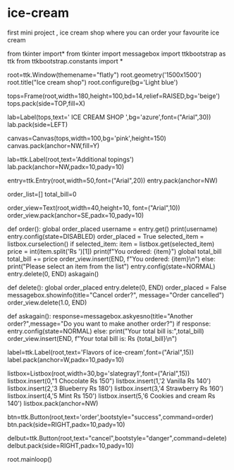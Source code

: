 # ice-cream
first mini project , ice cream shop where you can order your favourite ice cream

from tkinter import*
from tkinter import messagebox 
import ttkbootstrap as ttk
from ttkbootstrap.constants import *

root=ttk.Window(themename="flatly")
root.geometry('1500x1500')
root.title("Ice cream shop")
root.configure(bg='Light blue')

tops=Frame(root,width=180,height=100,bd=14,relief=RAISED,bg='beige')
tops.pack(side=TOP,fill=X)

lab=Label(tops,text='  ICE CREAM SHOP  ',bg='azure',font=("Arial",30))
lab.pack(side=LEFT)

canvas=Canvas(tops,width=100,bg='pink',height=150)
canvas.pack(anchor=NW,fill=Y)

lab=ttk.Label(root,text='Additional topings')
lab.pack(anchor=NW,padx=10,pady=10)

entry=ttk.Entry(root,width=50,font=("Arial",20))
entry.pack(anchor=NW)

order_list=[]
total_bill=0

order_view=Text(root,width=40,height=10, font=("Arial",10))
order_view.pack(anchor=SE,padx=10,pady=10)

def order():
    global order_placed
    username = entry.get()
    print(username)
    entry.config(state=DISABLED)
    order_placed = True
    selected_item = listbox.curselection()
    if selected_item:
        item = listbox.get(selected_item)
        price = int(item.split('Rs ')[1]) 
        print(f"You ordered: {item}")
        global total_bill
        total_bill += price 
        order_view.insert(END, f"You ordered: {item}\n") 
    else:
        print("Please select an item from the list")
    entry.config(state=NORMAL)
    entry.delete(0, END)
    askagain()

def delete():
    global order_placed
    entry.delete(0, END)
    order_placed = False
    messagebox.showinfo(title="Cancel order?", message="Order cancelled")
    order_view.delete(1.0, END)

def askagain():
    response=messagebox.askyesno(title="Another order?",message="Do you want to make another order?")
    if response:
     entry.config(state=NORMAL) 
    else:
        print("Your total bill is:",total_bill)
    order_view.insert(END, f"Your total bill is: Rs {total_bill}\n") 

label=ttk.Label(root,text='Flavors of ice-cream',font=("Arial",15))
label.pack(anchor=W,padx=10,pady=10)

listbox=Listbox(root,width=30,bg='slategray1',font=("Arial",15))
listbox.insert(0,"1 Chocolate Rs 150")
listbox.insert(1,'2 Vanilla Rs 140')
listbox.insert(2,'3 Blueberry Rs 180')
listbox.insert(3,'4 Strawberry Rs 160')
listbox.insert(4,'5 Mint Rs 150')
listbox.insert(5,'6 Cookies and cream Rs 140')
listbox.pack(anchor=NW)

btn=ttk.Button(root,text='order',bootstyle="success",command=order)
btn.pack(side=RIGHT,padx=10,pady=10)

delbut=ttk.Button(root,text="cancel",bootstyle="danger",command=delete)
delbut.pack(side=RIGHT,padx=10,pady=10)






root.mainloop()





